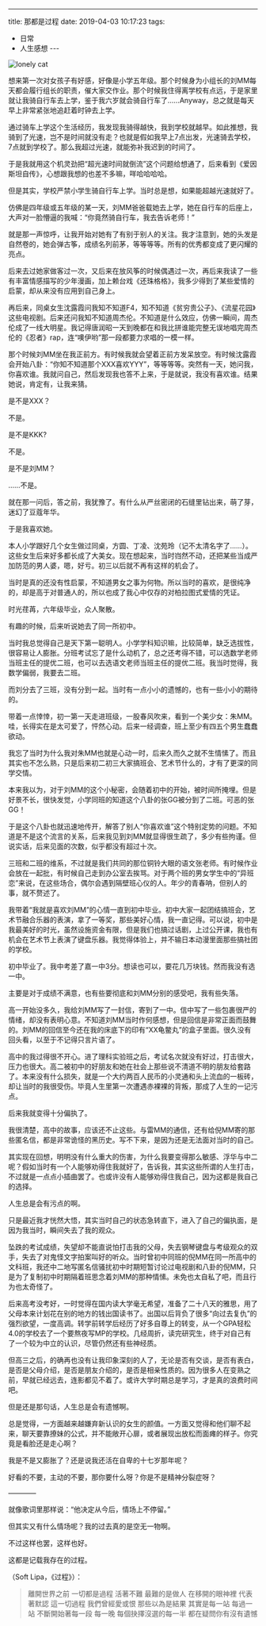 ---
title: 那都是过程
date: 2019-04-03 10:17:23
tags:
  - 日常
  - 人生感想
---​

![lonely cat](/images/article-cover-weibo-lonely.png)

想来第一次对女孩子有好感，好像是小学五年级。那个时候身为小组长的刘MM每天都会履行组长的职责，催大家交作业。那个时候我住得离学校有点远，于是家里就让我骑自行车去上学，鉴于我六岁就会骑自行车了……Anyway，总之就是每天早上非常紧张地追赶着时钟去上学。

<!--more-->

通过骑车上学这个生活经历，我发现我骑得越快，我到学校就越早。如此推想，我骑到了光速，岂不是时间就没有走？也就是假如我早上7点出发，光速骑去学校，7点就到学校了。那么我超过光速，就能弥补我迟到的时间了。

于是我就用这个机灵劲把“超光速时间就倒流”这个问题给想通了，后来看到《爱因斯坦自传》，心想跟我想的也差不多嘛，咩哈哈哈哈。

但是其实，学校严禁小学生骑自行车上学。当时总是想，如果能超越光速就好了。

仿佛是四年级或五年级的某一天，刘MM爸爸载她去上学，她在自行车的后座上，大声对一脸懵逼的我喊：“你竟然骑自行车，我去告诉老师！”

​就是那一声惊呼，让我开始对她有了有别于别人的关注。我才注意到，她的头发是自然卷的，她会弹古筝，成绩名列前茅，等等等等。所有的优秀都变成了更闪耀的亮点。

后来去过她家做客过一次，又后来在放风筝的时候偶遇过一次，再后来我读了一些有丰富情感描写的少年漫画，加上赖台戏《还珠格格》，我多少得到了某些爱情的启蒙，却从来没有应用到自己身上。

再后来，同桌女生沈露霞问我知不知道F4，知不知道《贫穷贵公子》、《流星花园》这些电视剧。后来还问我知不知道周杰伦。不知道是什么效应，仿佛一瞬间，周杰伦成了一线大明星。我记得唐润昭一天到晚都在和我比拼谁能完整无误地唱完周杰伦的《忍者》rap，连“噢伊哟”那一段都要力求唱的一模一样。

那个时候刘MM坐在我正前方。有时候我就会望着正前方发呆放空。有时候沈露霞会开始八卦：“你知不知道那个XXX喜欢YYY”，等等等等。突然有一天，她问我，你喜欢谁。我就问自己，然后发现我也答不上来，于是就说，我没有喜欢谁。结果她说，肯定有，让我来猜。

是不是XXX？

不是。

是不是KKK?

不是。

是不是刘MM？

……不是。

就在那一问后，答之前，我犹豫了。有什么从严丝密闭的石缝里钻出来，萌了芽，迷幻了豆蔻年华。

于是我喜欢她。

本人小学跟好几个女生做过同桌，方圆、丁凌、沈苑玲（记不太清名字了……）。这些女生后来好多都长成了大美女。现在想起来，当时岿然不动，还把某些当成严加防范的男人婆，嗯，好亏。初三以后就不再有这样的机会了。

当时是真的还没有性启蒙，不知道男女之事为何物。所以当时的喜欢，是很纯净的，却是高于对普通人的，所以也成了我心中仅存的对柏拉图式爱情的凭证。

​时光荏苒，六年级毕业，众人聚散。

​有趣的时候，后来听说她去了同一所初中。

当时我总觉得自己是天下第一聪明人。小学学科知识嘛，比较简单，缺乏选拔性，很容易让人膨胀。​分班考试忘了是什么动机了，总之还考得不错，可以选数学老师当班主任的提优二班，也可以去选语文老师当班主任的提优二班。我当时觉得，我数学偏弱，我要去二班。

而刘分去了三班，没有分到一起。当时有一点小小的遗憾的，也有一些小小的期待的。

带着一点悻悻，初一第一天走进班级，一股春风吹来，看到一个美少女：朱MM。​哇，长得实在是太可爱了，怦然心动。后来一经调查，班上至少有四五个男生蠢蠢欲动。

我忘了当时为什么我对朱MM也就是心动一时，后来久而久之就不生情愫了。而且其实也不怎么熟，只是后来初二初三大家搞班会、艺术节什么的，才有了更深的同学交情。​

本来我以为，对于刘MM的这个小秘密，会随着初中的开始，被时间所掩埋。但是好景不长，很快发觉，小学同班的知道这个八卦的张GG被分到了二班。可恶的张GG！

于是这个八卦也就迅速地传开，解答了别人“你喜欢谁”这个特别定势的问题。不知道是不是这个流言的关系，后来我见到刘MM就显得很生疏了，多少有些拘谨。但说实话，后来见面的次数，似乎都没有超过十次。

三班和二班的维系，不过就是我们共同的那位铜铃大眼的语文张老师。有时候作业会放在一起批，有时候自己走到办公室去挨骂。对于两个班的男女学生中的“异班恋”来说，在这些场合，偶尔会遇到隔壁班心仪的人。年少的青春呐，但别人的事，就不赘述了。

我带着“我就是喜欢刘MM”的心情一直到初中毕业。初中大家一起团结搞班会，艺术节融合乐器的表演，拿了一等奖，那些美好心情，我一直记得。可以说，初中是我最美好的时光，虽然设施资金有限，但是我们也搞过话剧，上过公开课，我也有机会在艺术节上表演了键盘乐器。我觉得体验上，并不输日本动漫里面那些搞社团的学校。

初中毕业了。我中考差了嘉一中3分。想读也可以，要花几万块钱。然而我没有选一中。

主要是对于成绩不满意，也有些要彻底和刘MM分别的感受吧，我有些失落。

高一开始没多久，我给刘MM写了一封信，寄到了一中。信中写了一些包裹很严的情绪，却没有表明心意。不知道刘MM当时作何感想，但是回信是非常正面而鼓舞的。刘MM的回信至今还在我的床底下的印有“XX龟鳖丸”的盒子里面。很久没有回头看，以至于不记得只言片语了。

高中的我过得很不开心。进了理科实验班之后，考试名次就没有好过，打击很大，压力也很大。高二被初中的好朋友和她在社会上那些说不清道不明的朋友给套路了。本来没有什么损失，就是一个大约两百人民币的小灵通和头上流血的一板砖，却让当时的我很受伤。毕竟人生里第一次遭遇赤裸裸的背叛，那成了人生的一记污点。

后来我就变得十分偏执了。

​我很清楚，高中的故事，应该还不止这些。与雷MM的通信，还有给倪MM寄的那些匿名信，都是非常诡怪的黑历史。写不下来，是因为还是无法面对当时的自己。

其实现在回想，明明没有什么重大的伤害，为什么我要变得那么敏感、浮华与中二呢？假如当时有一个人能够劝得住我就好了，告诉我，其实这些所谓的人生打击，不过就是一点点小插曲罢了。也或许没有人能够劝得住我自己，因为这都是我自己的选择。

人生总是会有污点的啊。

只是最近我才恍然大悟，其实当时自己的状态急转直下，进入了自己的偏执面，是因为我当时，瞬间失去了我的观众。

坠跌的考试成绩，失望却不能直说怕打击我的父母，​失去钢琴键盘与考级观众的双手，失去了对鬼怪文字拍案叫好的听众。当时曾初中同班的倪MM在同一所高中的文科班，我还中二地写匿名信骚扰初中时期短暂讨论过电视剧和八卦的倪MM，只是为了复制初中时期隔着班思念着刘MM的那种情愫。未免也太自私了吧，而且行为也太奇怪了。

​后来高考没考好，一时觉得在国内读大学毫无希望，准备了二十八天的雅思，用了父母本来计划花在别的地方的钱出国读书了。出国以后背负了很多“向过去复仇”的强烈欲望，一度高调。转学前转学后经历了好多自尊上的转变，从一个GPA轻松4.0的学校去了一个要熬夜写MP的学校。几经周折，读完研究生，终于对自己有了一个较为中立的认识，尽管仍然还有些神经质。

​但高三之后，的确再也没有让我印象深刻的人了，无论是否有交谈，是否有表白，是否是父母介绍，是否是朋友介绍的，是否是相亲性质的。因为很多人在变熟之前，早就已经远去，连影都见不着了。或许大学时期总是学习，才是真的浪费时间吧。

但是还是那句话，人生总是会有遗憾啊。

总是觉得，一方面越来越嫌弃新认识的女生的颜值。一方面又觉得和他们聊不起来，聊天要靠撩妹的公式，并不能敞开心扉，或者展现出放松而面瘫的样子。你究竟是看脸还是走心啊？

我是不是又膨胀了？还是说我还活在自卑的十七岁那年呢？

好看的不要，主动的不要，那你要什么呀？你是不是精神分裂症呀？

————

就像歌词里那样说：“他决定从今后，情场上不停留。”

但其实又有什么情场呢？我的过去真的是空无一物啊。

不过这样也罢，这样也好。

这都是记载我存在的过程。

（Soft Lipa，《过程》）：

>離開世界之前 一切都是過程
 活著不難 最難的是做人
 在移開的眼神裡 代表著默認
 這一切過程 我們曾經愛或恨
 那些以為是結果 其實是每一站
 每過一站 不斷開始著每一段
 每一晚 每個抉擇沒選的每一半
 都在疑問你有沒有遺憾
